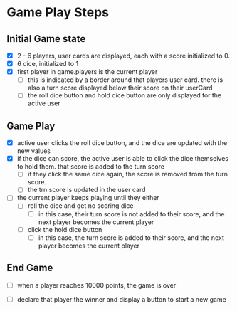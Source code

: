 # Game Play Steps

## Initial Game state
- [X] 2 - 6 players, user cards are displayed, each with a score initialized to 0.
- [X] 6 dice, initialized to 1
- [X] first player in game.players is the current player
  - [ ] this is indicated by a border around that players user card. there is also a turn score displayed below their score on their userCard
  - [ ] the roll dice button and hold dice button are only displayed for the active user

## Game Play
- [x] active user clicks the roll dice button, and the dice are updated with the new values
- [X] if the dice can score, the active user is able to click the dice themselves to hold them. that score is added to the turn score
  - [ ] if they click the same dice again, the score is removed from the turn score. 
  - [ ] the trn score is updated in the user card
- [ ] the current player keeps playing until they either
  - [ ] roll the dice and get no scoring dice
    - [ ] in this case, their turn score is not added to their score, and the next player becomes the current player
  - [ ] click the hold dice button
    - [ ] in this case, the turn score is added to their score, and the next player becomes the current player

## End Game
- [ ] when a player reaches 10000 points, the game is over
- [ ] declare that player the winner and display a button to start a new game


